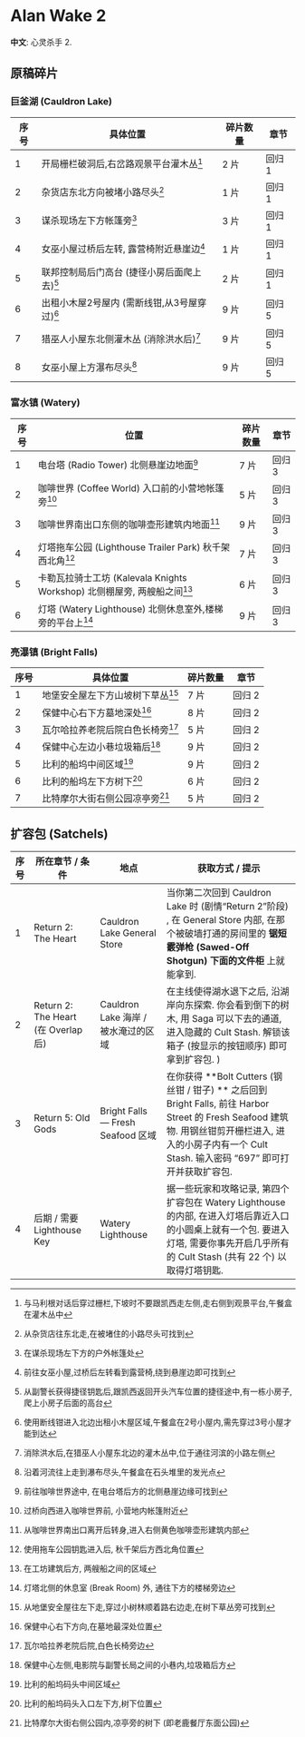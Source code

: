 # Alan Wake 2

**中文**: 心灵杀手 2.

## 原稿碎片

### 巨釜湖 (Cauldron Lake)

| 序号 | 具体位置                                     | 碎片数量 | 章节   |
|------|----------------------------------------------|----------|--------|
| 1    | 开局栅栏破洞后,右岔路观景平台灌木丛[^1]      | 2 片     | 回归 1 |
| 2    | 杂货店东北方向被堵小路尽头[^2]               | 1 片     | 回归 1 |
| 3    | 谋杀现场左下方帐篷旁[^3]                     | 3 片     | 回归 1 |
| 4    | 女巫小屋过桥后左转, 露营椅附近悬崖边[^4]     | 1 片     | 回归 1 |
| 5    | 联邦控制局后门高台 (捷径小房后面爬上去)[^5]  | 2 片     | 回归 1 |
| 6    | 出租小木屋2号屋内 (需断线钳,从3号屋穿过)[^6] | 9 片     | 回归 5 |
| 7    | 猎巫人小屋东北侧灌木丛 (消除洪水后)[^7]      | 9 片     | 回归 5 |
| 8    | 女巫小屋上方瀑布尽头[^8]                     | 9 片     | 回归 5 |

[^1]: 与马利根对话后穿过栅栏,下坡时不要跟凯西走左侧,走右侧到观景平台,午餐盒在灌木丛中
[^2]: 从杂货店往东北走,在被堵住的小路尽头可找到
[^3]: 在谋杀现场左下方的户外帐篷处
[^4]: 前往女巫小屋,过桥后左转看到露营椅,绕到悬崖边即可找到
[^5]: 从副警长获得捷径钥匙后,跟凯西返回开头汽车位置的捷径途中,有一栋小房子,爬上小房子后面的高台
[^6]: 使用断线钳进入北边出租小木屋区域,午餐盒在2号小屋内,需先穿过3号小屋才能到达
[^7]: 消除洪水后,在猎巫人小屋东北边的灌木丛中,位于通往河滨的小路左侧
[^8]: 沿着河流往上走到瀑布尽头,午餐盒在石头堆里的发光点

### 富水镇 (Watery)

| 序号 | 位置                                                                     | 碎片数量 | 章节   |
|------|--------------------------------------------------------------------------|----------|--------|
| 1    | 电台塔 (Radio Tower) 北侧悬崖边地面[^9]                                  | 7 片     | 回归 3 |
| 2    | 咖啡世界 (Coffee World) 入口前的小营地帐篷旁[^10]                        | 5 片     | 回归 3 |
| 3    | 咖啡世界南出口东侧的咖啡壶形建筑内地面[^11]                              | 9 片     | 回归 3 |
| 4    | 灯塔拖车公园 (Lighthouse Trailer Park) 秋千架西北角[^12]                 | 7 片     | 回归 3 |
| 5    | 卡勒瓦拉骑士工坊 (Kalevala Knights Workshop) 北侧棚屋旁, 两艘船之间[^13] | 6 片     | 回归 3 |
| 6    | 灯塔 (Watery Lighthouse) 北侧休息室外,楼梯旁的平台上[^14]                | 9 片     | 回归 3 |

[^9]: 前往咖啡世界途中, 在电台塔后方的北侧悬崖边缘可找到
[^10]: 过桥向西进入咖啡世界前, 小营地内帐篷附近
[^11]: 从咖啡世界南出口离开后转身,进入右侧黄色咖啡壶形建筑内部
[^12]: 使用拖车公园钥匙进入后, 秋千架后方西北角位置
[^13]: 在工坊建筑后方, 两艘船之间的区域
[^14]: 灯塔北侧的休息室 (Break Room) 外, 通往下方的楼梯旁边

### 亮瀑镇 (Bright Falls)

| 序号 | 具体位置                          | 碎片数量 | 章节   |
|------|-----------------------------------|----------|--------|
| 1    | 地堡安全屋左下方山坡树下草丛[^15] | 7 片     | 回归 2 |
| 2    | 保健中心右下方墓地深处[^16]       | 8 片     | 回归 2 |
| 3    | 瓦尔哈拉养老院后院白色长椅旁[^17] | 5 片     | 回归 2 |
| 4    | 保健中心左边小巷垃圾箱后[^18]     | 9 片     | 回归 2 |
| 5    | 比利的船坞中间区域[^19]           | 9 片     | 回归 2 |
| 6    | 比利的船坞左下方树下[^20]         | 6 片     | 回归 2 |
| 7    | 比特摩尔大街右侧公园凉亭旁[^21]   | 5 片     | 回归 2 |

[^15]: 从地堡安全屋往左下走,穿过小树林顺着路右边走,在树下草丛旁可找到
[^16]: 保健中心右下方向,在墓地最深处位置
[^17]: 瓦尔哈拉养老院后院,白色长椅旁边
[^18]: 保健中心左侧,电影院与副警长局之间的小巷内,垃圾箱后方
[^19]: 比利的船坞码头中间区域
[^20]: 比利的船坞码头入口左下方,树下位置
[^21]: 比特摩尔大街右侧公园内,凉亭旁的树下 (即老鹿餐厅东面公园)

## 扩容包 (Satchels)

| 序号 | 所在章节 / 条件                     | 地点                                | 获取方式 / 提示                                                                                                                                                                                           |
|------|-------------------------------------|-------------------------------------|-----------------------------------------------------------------------------------------------------------------------------------------------------------------------------------------------------------|
| 1    | Return 2: The Heart                 | Cauldron Lake General Store         | 当你第二次回到 Cauldron Lake 时 (剧情“Return 2”阶段) , 在 General Store 内部, 在那个被破墙打通的房间里的 **锯短霰弹枪 (Sawed-Off Shotgun) 下面的文件柜** 上就能拿到.                                      |
| 2    | Return 2: The Heart (在 Overlap 后) | Cauldron Lake 海岸 / 被水淹过的区域 | 在主线使得湖水退下之后, 沿湖岸向东探索. 你会看到倒下的树木, 用 Saga 可以下去的通道, 进入隐藏的 Cult Stash. 解锁该箱子 (按显示的按钮顺序) 即可拿到扩容包.  )                                               |
| 3    | Return 5: Old Gods                  | Bright Falls — Fresh Seafood 区域   | 在你获得 **Bolt Cutters (钢丝钳 / 钳子) ** 之后回到 Bright Falls, 前往 Harbor Street 的 Fresh Seafood 建筑物. 用钢丝钳剪开栅栏进入, 进入的小房子内有一个 Cult Stash. 输入密码 “697” 即可打开并获取扩容包. |
| 4    | 后期 / 需要 Lighthouse Key          | Watery Lighthouse                   | 据一些玩家和攻略记录, 第四个扩容包在 Watery Lighthouse 的内部, 在进入灯塔后靠近入口的小圆桌上就有一个包. 要进入灯塔, 需要你事先开启几乎所有的 Cult Stash (共有 22 个) 以取得灯塔钥匙.                     |
